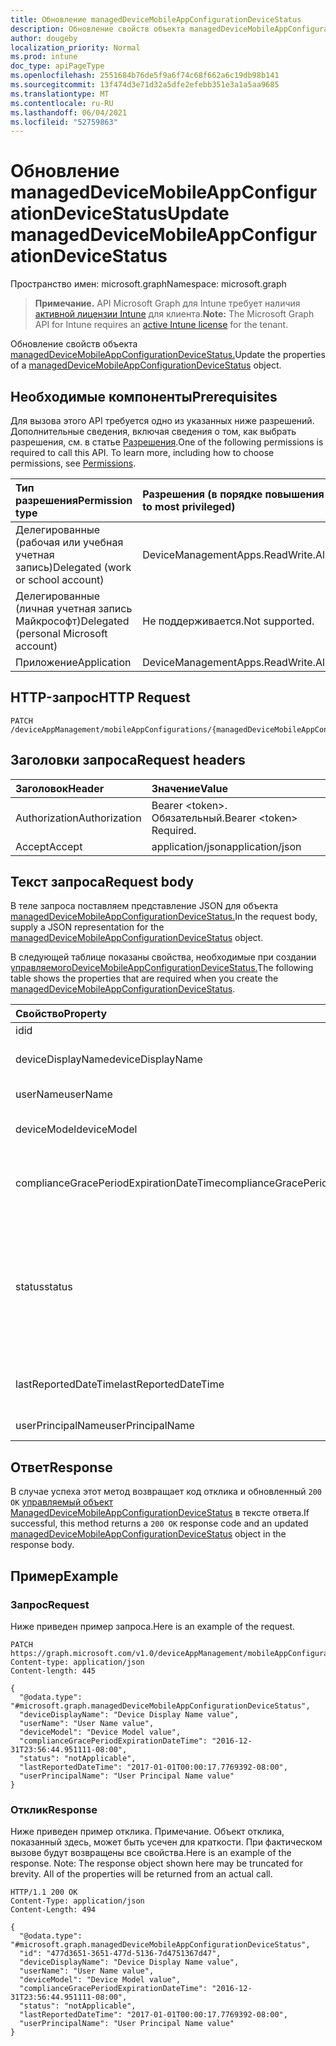 ```yaml
---
title: Обновление managedDeviceMobileAppConfigurationDeviceStatus
description: Обновление свойств объекта managedDeviceMobileAppConfigurationDeviceStatus.
author: dougeby
localization_priority: Normal
ms.prod: intune
doc_type: apiPageType
ms.openlocfilehash: 2551684b76de5f9a6f74c68f662a6c19db98b141
ms.sourcegitcommit: 13f474d3e71d32a5dfe2efebb351e3a1a5aa9685
ms.translationtype: MT
ms.contentlocale: ru-RU
ms.lasthandoff: 06/04/2021
ms.locfileid: "52759863"
---
```

# <a name="update-manageddevicemobileappconfigurationdevicestatus"></a><span data-ttu-id="aace8-103">Обновление managedDeviceMobileAppConfigurationDeviceStatus</span><span class="sxs-lookup"><span data-stu-id="aace8-103">Update managedDeviceMobileAppConfigurationDeviceStatus</span></span>

<span data-ttu-id="aace8-104">Пространство имен: microsoft.graph</span><span class="sxs-lookup"><span data-stu-id="aace8-104">Namespace: microsoft.graph</span></span>

> <span data-ttu-id="aace8-105">**Примечание.** API Microsoft Graph для Intune требует наличия [активной лицензии Intune](https://go.microsoft.com/fwlink/?linkid=839381) для клиента.</span><span class="sxs-lookup"><span data-stu-id="aace8-105">**Note:** The Microsoft Graph API for Intune requires an [active Intune license](https://go.microsoft.com/fwlink/?linkid=839381) for the tenant.</span></span>

<span data-ttu-id="aace8-106">Обновление свойств объекта [managedDeviceMobileAppConfigurationDeviceStatus.](../resources/intune-apps-manageddevicemobileappconfigurationdevicestatus.md)</span><span class="sxs-lookup"><span data-stu-id="aace8-106">Update the properties of a [managedDeviceMobileAppConfigurationDeviceStatus](../resources/intune-apps-manageddevicemobileappconfigurationdevicestatus.md) object.</span></span>

## <a name="prerequisites"></a><span data-ttu-id="aace8-107">Необходимые компоненты</span><span class="sxs-lookup"><span data-stu-id="aace8-107">Prerequisites</span></span>
<span data-ttu-id="aace8-p101">Для вызова этого API требуется одно из указанных ниже разрешений. Дополнительные сведения, включая сведения о том, как выбрать разрешения, см. в статье [Разрешения](/graph/permissions-reference).</span><span class="sxs-lookup"><span data-stu-id="aace8-p101">One of the following permissions is required to call this API. To learn more, including how to choose permissions, see [Permissions](/graph/permissions-reference).</span></span>

|<span data-ttu-id="aace8-110">Тип разрешения</span><span class="sxs-lookup"><span data-stu-id="aace8-110">Permission type</span></span>|<span data-ttu-id="aace8-111">Разрешения (в порядке повышения привилегий)</span><span class="sxs-lookup"><span data-stu-id="aace8-111">Permissions (from least to most privileged)</span></span>|
|:---|:---|
|<span data-ttu-id="aace8-112">Делегированные (рабочая или учебная учетная запись)</span><span class="sxs-lookup"><span data-stu-id="aace8-112">Delegated (work or school account)</span></span>|<span data-ttu-id="aace8-113">DeviceManagementApps.ReadWrite.All</span><span class="sxs-lookup"><span data-stu-id="aace8-113">DeviceManagementApps.ReadWrite.All</span></span>|
|<span data-ttu-id="aace8-114">Делегированные (личная учетная запись Майкрософт)</span><span class="sxs-lookup"><span data-stu-id="aace8-114">Delegated (personal Microsoft account)</span></span>|<span data-ttu-id="aace8-115">Не поддерживается.</span><span class="sxs-lookup"><span data-stu-id="aace8-115">Not supported.</span></span>|
|<span data-ttu-id="aace8-116">Приложение</span><span class="sxs-lookup"><span data-stu-id="aace8-116">Application</span></span>|<span data-ttu-id="aace8-117">DeviceManagementApps.ReadWrite.All</span><span class="sxs-lookup"><span data-stu-id="aace8-117">DeviceManagementApps.ReadWrite.All</span></span>|

## <a name="http-request"></a><span data-ttu-id="aace8-118">HTTP-запрос</span><span class="sxs-lookup"><span data-stu-id="aace8-118">HTTP Request</span></span>
<!-- {
  "blockType": "ignored"
}
-->
``` http
PATCH /deviceAppManagement/mobileAppConfigurations/{managedDeviceMobileAppConfigurationId}/deviceStatuses/{managedDeviceMobileAppConfigurationDeviceStatusId}
```

## <a name="request-headers"></a><span data-ttu-id="aace8-119">Заголовки запроса</span><span class="sxs-lookup"><span data-stu-id="aace8-119">Request headers</span></span>
|<span data-ttu-id="aace8-120">Заголовок</span><span class="sxs-lookup"><span data-stu-id="aace8-120">Header</span></span>|<span data-ttu-id="aace8-121">Значение</span><span class="sxs-lookup"><span data-stu-id="aace8-121">Value</span></span>|
|:---|:---|
|<span data-ttu-id="aace8-122">Authorization</span><span class="sxs-lookup"><span data-stu-id="aace8-122">Authorization</span></span>|<span data-ttu-id="aace8-123">Bearer &lt;token&gt;. Обязательный.</span><span class="sxs-lookup"><span data-stu-id="aace8-123">Bearer &lt;token&gt; Required.</span></span>|
|<span data-ttu-id="aace8-124">Accept</span><span class="sxs-lookup"><span data-stu-id="aace8-124">Accept</span></span>|<span data-ttu-id="aace8-125">application/json</span><span class="sxs-lookup"><span data-stu-id="aace8-125">application/json</span></span>|

## <a name="request-body"></a><span data-ttu-id="aace8-126">Текст запроса</span><span class="sxs-lookup"><span data-stu-id="aace8-126">Request body</span></span>
<span data-ttu-id="aace8-127">В теле запроса поставляем представление JSON для объекта [managedDeviceMobileAppConfigurationDeviceStatus.](../resources/intune-apps-manageddevicemobileappconfigurationdevicestatus.md)</span><span class="sxs-lookup"><span data-stu-id="aace8-127">In the request body, supply a JSON representation for the [managedDeviceMobileAppConfigurationDeviceStatus](../resources/intune-apps-manageddevicemobileappconfigurationdevicestatus.md) object.</span></span>

<span data-ttu-id="aace8-128">В следующей таблице показаны свойства, необходимые при создании [управляемогоDeviceMobileAppConfigurationDeviceStatus.](../resources/intune-apps-manageddevicemobileappconfigurationdevicestatus.md)</span><span class="sxs-lookup"><span data-stu-id="aace8-128">The following table shows the properties that are required when you create the [managedDeviceMobileAppConfigurationDeviceStatus](../resources/intune-apps-manageddevicemobileappconfigurationdevicestatus.md).</span></span>

|<span data-ttu-id="aace8-129">Свойство</span><span class="sxs-lookup"><span data-stu-id="aace8-129">Property</span></span>|<span data-ttu-id="aace8-130">Тип</span><span class="sxs-lookup"><span data-stu-id="aace8-130">Type</span></span>|<span data-ttu-id="aace8-131">Описание</span><span class="sxs-lookup"><span data-stu-id="aace8-131">Description</span></span>|
|:---|:---|:---|
|<span data-ttu-id="aace8-132">id</span><span class="sxs-lookup"><span data-stu-id="aace8-132">id</span></span>|<span data-ttu-id="aace8-133">String</span><span class="sxs-lookup"><span data-stu-id="aace8-133">String</span></span>|<span data-ttu-id="aace8-134">Ключ объекта.</span><span class="sxs-lookup"><span data-stu-id="aace8-134">Key of the entity.</span></span>|
|<span data-ttu-id="aace8-135">deviceDisplayName</span><span class="sxs-lookup"><span data-stu-id="aace8-135">deviceDisplayName</span></span>|<span data-ttu-id="aace8-136">String</span><span class="sxs-lookup"><span data-stu-id="aace8-136">String</span></span>|<span data-ttu-id="aace8-137">Имя устройства в объекте DevicePolicyStatus.</span><span class="sxs-lookup"><span data-stu-id="aace8-137">Device name of the DevicePolicyStatus.</span></span>|
|<span data-ttu-id="aace8-138">userName</span><span class="sxs-lookup"><span data-stu-id="aace8-138">userName</span></span>|<span data-ttu-id="aace8-139">String</span><span class="sxs-lookup"><span data-stu-id="aace8-139">String</span></span>|<span data-ttu-id="aace8-140">Имя пользователя в отчете</span><span class="sxs-lookup"><span data-stu-id="aace8-140">The User Name that is being reported</span></span>|
|<span data-ttu-id="aace8-141">deviceModel</span><span class="sxs-lookup"><span data-stu-id="aace8-141">deviceModel</span></span>|<span data-ttu-id="aace8-142">String</span><span class="sxs-lookup"><span data-stu-id="aace8-142">String</span></span>|<span data-ttu-id="aace8-143">Модель устройства в отчете</span><span class="sxs-lookup"><span data-stu-id="aace8-143">The device model that is being reported</span></span>|
|<span data-ttu-id="aace8-144">complianceGracePeriodExpirationDateTime</span><span class="sxs-lookup"><span data-stu-id="aace8-144">complianceGracePeriodExpirationDateTime</span></span>|<span data-ttu-id="aace8-145">DateTimeOffset</span><span class="sxs-lookup"><span data-stu-id="aace8-145">DateTimeOffset</span></span>|<span data-ttu-id="aace8-146">Дата и время, когда истекает период отсрочки применения политик на устройстве.</span><span class="sxs-lookup"><span data-stu-id="aace8-146">The DateTime when device compliance grace period expires</span></span>|
|<span data-ttu-id="aace8-147">status</span><span class="sxs-lookup"><span data-stu-id="aace8-147">status</span></span>|[<span data-ttu-id="aace8-148">complianceStatus</span><span class="sxs-lookup"><span data-stu-id="aace8-148">complianceStatus</span></span>](../resources/intune-shared-compliancestatus.md)|<span data-ttu-id="aace8-149">Состояние соответствия требованиям для отчета о политике.</span><span class="sxs-lookup"><span data-stu-id="aace8-149">Compliance status of the policy report.</span></span> <span data-ttu-id="aace8-150">Возможные значения: `unknown`, `notApplicable`, `compliant`, `remediated`, `nonCompliant`, `error`, `conflict`, `notAssigned`.</span><span class="sxs-lookup"><span data-stu-id="aace8-150">Possible values are: `unknown`, `notApplicable`, `compliant`, `remediated`, `nonCompliant`, `error`, `conflict`, `notAssigned`.</span></span>|
|<span data-ttu-id="aace8-151">lastReportedDateTime</span><span class="sxs-lookup"><span data-stu-id="aace8-151">lastReportedDateTime</span></span>|<span data-ttu-id="aace8-152">DateTimeOffset</span><span class="sxs-lookup"><span data-stu-id="aace8-152">DateTimeOffset</span></span>|<span data-ttu-id="aace8-153">Дата и время последнего изменения отчета о политике.</span><span class="sxs-lookup"><span data-stu-id="aace8-153">Last modified date time of the policy report.</span></span>|
|<span data-ttu-id="aace8-154">userPrincipalName</span><span class="sxs-lookup"><span data-stu-id="aace8-154">userPrincipalName</span></span>|<span data-ttu-id="aace8-155">String</span><span class="sxs-lookup"><span data-stu-id="aace8-155">String</span></span>|<span data-ttu-id="aace8-156">Имя участника-пользователя.</span><span class="sxs-lookup"><span data-stu-id="aace8-156">UserPrincipalName.</span></span>|



## <a name="response"></a><span data-ttu-id="aace8-157">Ответ</span><span class="sxs-lookup"><span data-stu-id="aace8-157">Response</span></span>
<span data-ttu-id="aace8-158">В случае успеха этот метод возвращает код отклика и обновленный `200 OK` [управляемый объект ManagedDeviceMobileAppConfigurationDeviceStatus](../resources/intune-apps-manageddevicemobileappconfigurationdevicestatus.md) в тексте ответа.</span><span class="sxs-lookup"><span data-stu-id="aace8-158">If successful, this method returns a `200 OK` response code and an updated [managedDeviceMobileAppConfigurationDeviceStatus](../resources/intune-apps-manageddevicemobileappconfigurationdevicestatus.md) object in the response body.</span></span>

## <a name="example"></a><span data-ttu-id="aace8-159">Пример</span><span class="sxs-lookup"><span data-stu-id="aace8-159">Example</span></span>

### <a name="request"></a><span data-ttu-id="aace8-160">Запрос</span><span class="sxs-lookup"><span data-stu-id="aace8-160">Request</span></span>
<span data-ttu-id="aace8-161">Ниже приведен пример запроса.</span><span class="sxs-lookup"><span data-stu-id="aace8-161">Here is an example of the request.</span></span>
``` http
PATCH https://graph.microsoft.com/v1.0/deviceAppManagement/mobileAppConfigurations/{managedDeviceMobileAppConfigurationId}/deviceStatuses/{managedDeviceMobileAppConfigurationDeviceStatusId}
Content-type: application/json
Content-length: 445

{
  "@odata.type": "#microsoft.graph.managedDeviceMobileAppConfigurationDeviceStatus",
  "deviceDisplayName": "Device Display Name value",
  "userName": "User Name value",
  "deviceModel": "Device Model value",
  "complianceGracePeriodExpirationDateTime": "2016-12-31T23:56:44.951111-08:00",
  "status": "notApplicable",
  "lastReportedDateTime": "2017-01-01T00:00:17.7769392-08:00",
  "userPrincipalName": "User Principal Name value"
}
```

### <a name="response"></a><span data-ttu-id="aace8-162">Отклик</span><span class="sxs-lookup"><span data-stu-id="aace8-162">Response</span></span>
<span data-ttu-id="aace8-p103">Ниже приведен пример отклика. Примечание. Объект отклика, показанный здесь, может быть усечен для краткости. При фактическом вызове будут возвращены все свойства.</span><span class="sxs-lookup"><span data-stu-id="aace8-p103">Here is an example of the response. Note: The response object shown here may be truncated for brevity. All of the properties will be returned from an actual call.</span></span>
``` http
HTTP/1.1 200 OK
Content-Type: application/json
Content-Length: 494

{
  "@odata.type": "#microsoft.graph.managedDeviceMobileAppConfigurationDeviceStatus",
  "id": "477d3651-3651-477d-5136-7d4751367d47",
  "deviceDisplayName": "Device Display Name value",
  "userName": "User Name value",
  "deviceModel": "Device Model value",
  "complianceGracePeriodExpirationDateTime": "2016-12-31T23:56:44.951111-08:00",
  "status": "notApplicable",
  "lastReportedDateTime": "2017-01-01T00:00:17.7769392-08:00",
  "userPrincipalName": "User Principal Name value"
}
```




